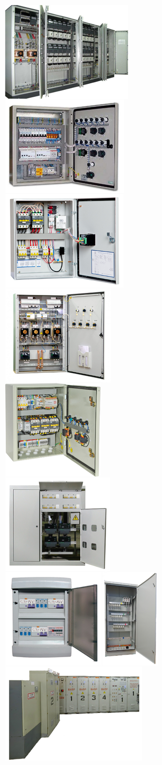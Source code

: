 <img src="./images/GRSHH.jpg" height="300" />
<img src="./images/SHV.jpg" height="300" />
<img src="./images/AVR.jpg" height="300" />
<img src="./images/VRU.jpg" height="300" />
<img src="./images/SHU.jpg" height="300" />
<img src="./images/SHE.jpg" height="300" />
<img src="./images/SHK.jpg" height="300" />
<img src="./images/SHR.jpg" height="300" />
<img src="./images/metro.jpg" height="300" />
